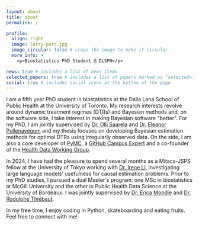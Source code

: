 ```yaml
---
layout: about
title: about
permalink: /

profile:
  align: right
  image: larry-parc.jpg
  image_circular: false # crops the image to make it circular
  more_info: >
    <p>Biostatistics PhD Student @ DLSPH</p>

news: true # includes a list of news items
selected_papers: true # includes a list of papers marked as "selected={true}"
social: true # includes social icons at the bottom of the page
---
```


I am a fifth year PhD student in biostatistics at the Dalla Lana School of Public Health at the University of Toronto. My research interests revolve around dynamic treatment regimes (DTRs) and Bayesian methods and, on the software side, I take interest in making Bayesian software "better". For my PhD, I am jointly supervised by [Dr. Olli Saarela](https://scholar.google.ca/citations?user=nSMsTuwAAAAJ&hl=en) and [Dr. Eleanor Pullenayegum](https://lab.research.sickkids.ca/pullenayegum/) and my thesis focuses on developing Bayesian estimation methods for optimal DTRs using irregularly observed data. On the side, I am also a core developer of [PyMC](https://github.com/pymc-devs/pymc), a [GitHub Campus Expert](https://githubcampus.expert/larryshamalama/) and a co-founder of the [Health Data Working Group](https://health-data-working-group.github.io/).

In 2024, I have had the pleasure to spend several months as a Mitacs-JSPS fellow at the University of Tokyo working with [Dr. Irene Li](https://ireneli.eu/), investigating large language models' usefulness for causal estimation problems. Prior to my PhD studies, I pursued a dual Master's program: one MSc in biostatistics at McGill University and the other in Public Health Data Science at the University of Bordeaux. I was jointly supervised by [Dr. Erica Moodie](https://www.ericamoodie.com/) and [Dr. Rodolphe Thiébaut](https://www.bordeaux-population-health.center/profile/rodolphe-thiebaut/).

In my free time, I enjoy coding in Python, skateboarding and eating fruits. Feel free to connect with me!
